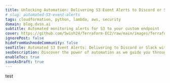 ```yaml
---
title: Unlocking Automation: Delivering S3 Event Alerts to Discord or Slack Using Webhooks, Lambda, and Custom Endpoints
# slug: automated-S3-event-alerts
tags: cloudformation, python, lambda, aws, security
domain: blog.dvsn.ai
subtitle: Automated monitoring alerts for S3 to your custom endpoint
cover: https://github.com/Swish24/Terraform-EC2/raw/main/images/TerraformEC2Banner.png
ignorePost: false
hideFromHashnodeCommunity: false
seoTitle: Automated S3 Event Alerts: Delivering to Discord or Slack with Webhooks & Lambda
seoDescription: Discover the power of automation as we guide you through setting up S3 event alerts seamlessly. Learn how to deliver alerts to Discord or Slack using webhooks, Lambda, and your own custom endpoints. Elevate your AWS S3 monitoring game with step-by-step instructions and insights into optimizing your workflow
enableToc: true
saveAsDraft: true
---
```


test